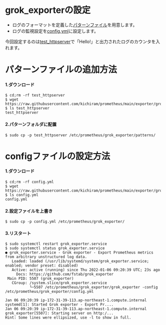 # grok_exporterの設定
* ログのフォーマットを定義した[パターンファイル](config/patterns/test_httpserver)を用意します。
* ログの監視設定を[config.yml](config/config.yml)に設定します。

今回設定するのは[test_httpserver](https://github.com/kichiram/golang/tree/main/http_server)で「Hello!」と出力されたログのカウンタを入れます。

# パターンファイルの追加方法
#### 1.ダウンロード
```
$ cd;rm -rf test_httpserver
$ wget https://raw.githubusercontent.com/kichiram/prometheus/main/exporter/grok_exporter/config/patterns/test_httpserver
$ ls test_httpserver
test_httpserver
```
#### 2.パターンフォルダに配置
```
$ sudo cp -p test_httpserver /etc/prometheus/grok_exporter/patterns/
```
# configファイルの設定方法
#### 1.ダウンロード
```
$ cd;rm -rf config.yml
$ wget https://raw.githubusercontent.com/kichiram/prometheus/main/exporter/grok_exporter/config/config.yml
$ ls config.yml
config.yml
```
#### 2.設定ファイルを上書き
```
$ sudo cp -p config.yml /etc/prometheus/grok_exporter/
```
#### 3.リスタート
```
$ sudo systemctl restart grok_exporter.service
$ sudo systemctl status grok_exporter.service
● grok_exporter.service - Grok exporter - Export Prometheus metrics from arbitrary unstructured log data.
   Loaded: loaded (/usr/lib/systemd/system/grok_exporter.service; enabled; vendor preset: disabled)
   Active: active (running) since Thu 2022-01-06 09:20:39 UTC; 23s ago
     Docs: https://github.com/fstab/grok_exporter
 Main PID: 5507 (grok_exporter)
   CGroup: /system.slice/grok_exporter.service
           └─5507 /etc/prometheus/grok_exporter/grok_exporter -config /etc/prometheus/grok_exporter/config.yml

Jan 06 09:20:39 ip-172-31-39-113.ap-northeast-1.compute.internal systemd[1]: Started Grok exporter - Export Pr....
Jan 06 09:20:39 ip-172-31-39-113.ap-northeast-1.compute.internal grok_exporter[5507]: Starting server on http:/...
Hint: Some lines were ellipsized, use -l to show in full.
```
